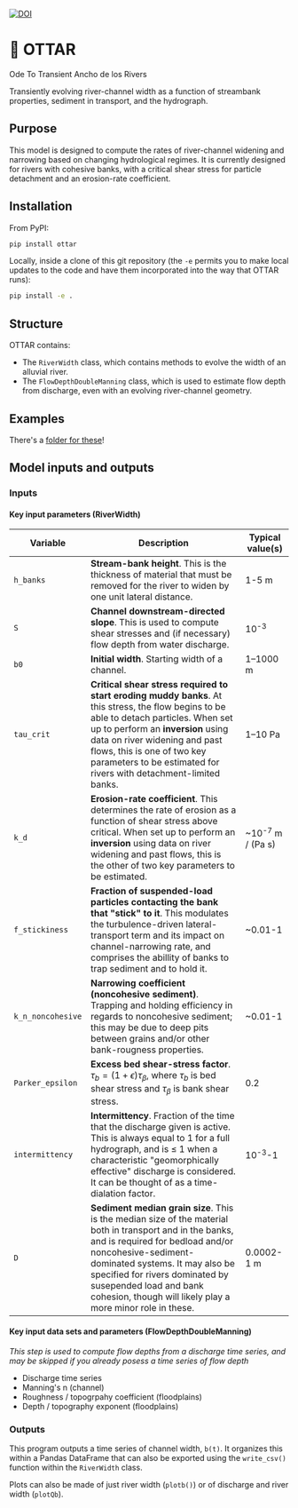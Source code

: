 [![DOI](https://zenodo.org/badge/261265317.svg)](https://zenodo.org/badge/latestdoi/261265317)

# :otter: OTTAR

Ode To Transient Ancho de los Rivers

Transiently evolving river-channel width as a function of streambank properties, sediment in transport, and the hydrograph.

## Purpose

This model is designed to compute the rates of river-channel widening and narrowing based on changing hydrological regimes. It is currently designed for rivers with cohesive banks, with a critical shear stress for particle detachment and an erosion-rate coefficient.

## Installation

From PyPI:
```sh
pip install ottar
```

Locally, inside a clone of this git repository (the `-e` permits you to make local updates to the code and have them incorporated into the way that OTTAR runs):
```sh
pip install -e .
```

## Structure

OTTAR contains:

* The `RiverWidth` class, which contains methods to evolve the width of an alluvial river.
* The `FlowDepthDoubleManning` class, which is used to estimate flow depth from discharge, even with an evolving river-channel geometry.

## Examples

There's a [folder for these](https://github.com/MNiMORPH/OTTAR/tree/master/examples)!

## Model inputs and outputs

### Inputs

#### Key input parameters (RiverWidth)

| **Variable** 	| **Description**                                                                                                                                                                                                                                                                                                   	| **Typical value(s)**        	|
|------------------	|-------------------------------------------------------------------------------------------------------------------------------------------------------------------------------------------------------------------------------------------------------------------------------------------------------------------	|-----------------------------	|
| `h_banks`    	    | **Stream-bank height**. This is the thickness of material that must be removed for the river to widen by one unit lateral distance.                                                                                                                                                                                            	| 1-5 m                       	|
| `S`          	    | **Channel downstream-directed slope**. This is used to compute shear stresses and (if necessary) flow depth from water discharge.                                                                                                                                                                                              	| 10<sup>-3</sup>             	|
| `b0`         	    | **Initial width**. Starting width of a channel.                                                                                                                                                                                                                                                                                	| 1&ndash;1000 m                   	|
| `tau_crit`   	    | **Critical shear stress required to start eroding muddy banks**. At this stress, the flow begins to be able to detach particles. When set up to perform an **inversion** using data on river widening and past flows, this is one of two key parameters to be estimated for rivers with detachment-limited banks. 	| 1&ndash;10 Pa                     	|
| `k_d`        	    | **Erosion-rate coefficient**. This determines the rate of erosion as a function of shear stress above critical. When set up to perform an **inversion** using data on river widening and past flows, this is the other of two key parameters to be estimated.                         	| ~10<sup>-7</sup> m / (Pa s) 	|
| `f_stickiness`    | **Fraction of suspended-load particles contacting the bank that "stick" to it**. This modulates the turbulence-driven lateral-transport term and its impact on channel-narrowing rate, and comprises the abillity of banks to trap sediment and to hold it.                                                                                                                                                                                                                                  	| ~0.01-1              	|
| `k_n_noncohesive` | **Narrowing coefficient (noncohesive sediment)**. Trapping and holding efficiency in regards to noncohesive sediment; this may be due to deep pits between grains and/or other bank-rougness properties.                                                                                                                                                                                                                                                                                     	| ~0.01-1              	|
| `Parker_epsilon`  | **Excess bed shear-stress factor**. $\tau_b = (1+\epsilon) \tau_\beta$, where $\tau_b$ is bed shear stress and $\tau_\beta$ is bank shear stress.                                                                                                                                                                           	| 0.2                            	|
| `intermittency`  | **Intermittency**. Fraction of the time that the discharge given is active. This is always equal to 1 for a full hydrograph, and is $\leq$ 1 when a characteristic "geomorphically effective" discharge is considered. It can be thought of as a time-dialation factor.                                                        	| 10<sup>-3</sup>-1                	|
| `D`          	    | **Sediment median grain size**. This is the median size of the material both in transport and in the banks, and is required for bedload and/or noncohesive-sediment-dominated systems. It may also be specified for rivers dominated by susepended load and bank cohesion, though will likely play a more minor role in these.	| 0.0002-1 m                       	|

#### Key input data sets and parameters (FlowDepthDoubleManning)

*This step is used to compute flow depths from a discharge time series, and may be skipped if you already posess a time series of flow depth*

* Discharge time series
* Manning's n (channel)
* Roughness / topogrpahy coefficient (floodplains)
* Depth / topography exponent (floodplains)

### Outputs

This program outputs a time series of channel width, `b(t)`. It organizes this within a Pandas DataFrame that can also be exported using the `write_csv()` function within the `RiverWidth` class.

Plots can also be made of just river width (`plotb()`) or of discharge and river width (`plotQb`).
